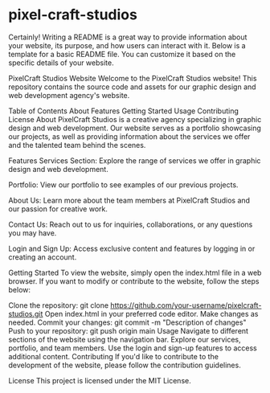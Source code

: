 # pixel-craft-studios

Certainly! Writing a README is a great way to provide information about your website, its purpose, and how users can interact with it. Below is a template for a basic README file. You can customize it based on the specific details of your website.

PixelCraft Studios Website
Welcome to the PixelCraft Studios website! This repository contains the source code and assets for our graphic design and web development agency's website.

Table of Contents
About
Features
Getting Started
Usage
Contributing
License
About
PixelCraft Studios is a creative agency specializing in graphic design and web development. Our website serves as a portfolio showcasing our projects, as well as providing information about the services we offer and the talented team behind the scenes.

Features
Services Section: Explore the range of services we offer in graphic design and web development.

Portfolio: View our portfolio to see examples of our previous projects.

About Us: Learn more about the team members at PixelCraft Studios and our passion for creative work.

Contact Us: Reach out to us for inquiries, collaborations, or any questions you may have.

Login and Sign Up: Access exclusive content and features by logging in or creating an account.

Getting Started
To view the website, simply open the index.html file in a web browser. If you want to modify or contribute to the website, follow the steps below:

Clone the repository: git clone https://github.com/your-username/pixelcraft-studios.git
Open index.html in your preferred code editor.
Make changes as needed.
Commit your changes: git commit -m "Description of changes"
Push to your repository: git push origin main
Usage
Navigate to different sections of the website using the navigation bar.
Explore our services, portfolio, and team members.
Use the login and sign-up features to access additional content.
Contributing
If you'd like to contribute to the development of the website, please follow the contribution guidelines.

License
This project is licensed under the MIT License.
